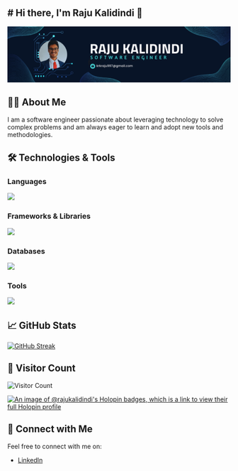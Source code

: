 ## # Hi there, I'm Raju Kalidindi 👋

![Cover Image](https://github.com/RajuKalidindi/RajuKalidindi/blob/main/coverDesign.png?raw=true)

## 👨‍💻 About Me

I am a software engineer passionate about leveraging technology to solve complex problems and am always eager to learn and adopt new tools and methodologies.

## 🛠️ Technologies & Tools

### Languages
<p>
  <img src="https://skillicons.dev/icons?i=python,javascript,typescript,java,kotlin,cs,cpp,html,css,flutter" />
</p>

### Frameworks & Libraries
<p>
  <img src="https://skillicons.dev/icons?i=react,nodejs,flask,nextjs,angular,bootstrap,graphql,materialui" />
</p>

### Databases
<p>
  <img src="https://skillicons.dev/icons?i=mysql,mongodb" />
</p>

### Tools
<p>
  <img src="https://skillicons.dev/icons?i=git,github,docker,vscode,aws,androidstudio,unity" />
</p>

## 📈 GitHub Stats

[![GitHub Streak](https://streak-stats.demolab.com?user=RajuKalidindi&theme=tokyonight&border_radius=5&card_width=370)](https://git.io/streak-stats)

## 👥 Visitor Count
![Visitor Count](https://profile-counter.glitch.me/RajuKalidindi/count.svg)

[![An image of @rajukalidindi's Holopin badges, which is a link to view their full Holopin profile](https://holopin.me/rajukalidindi)](https://holopin.io/@rajukalidindi)

## 🤝 Connect with Me

Feel free to connect with me on:

- [LinkedIn](https://www.linkedin.com/in/ramana-krishnam-raju-kalidindi/)

<!--
**RajuKalidindi/RajuKalidindi** is a ✨ _special_ ✨ repository because its `README.md` (this file) appears on your GitHub profile.

Here are some ideas to get you started:

- 🔭 I’m currently working on ...
- 🌱 I’m currently learning ...
- 👯 I’m looking to collaborate on ...
- 🤔 I’m looking for help with ...
- 💬 Ask me about ...
- 📫 How to reach me: ...
- 😄 Pronouns: ...
- ⚡ Fun fact: ...
-->
